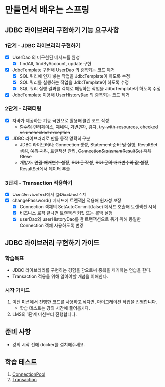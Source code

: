 # 만들면서 배우는 스프링

## JDBC 라이브러리 구현하기 기능 요구사항

### 1단계 - JDBC 라이브러리 구현하기

- [x] UserDao 의 미구현된 메서드들 완성
    - [x] findAll, findByAccount, update 구현
- [x] JdbcTemplate 구현해 UserDao 의 중복되는 코드 제거
    - [x] SQL 쿼리에 인자 넣는 작업을 JdbcTemplate이 하도록 수정
    - [x] SQL 쿼리를 실행하는 작업을 JdbcTemplate이 하도록 수정
    - [x] SQL 쿼리 실행 결과를 객체로 매핑하는 작업을 JdbcTemplate이 하도록 수정
- [x] JdbcTemplate 이용해 UserHistoryDao 의 중복되는 코드 제거

### 2단계 - 리팩터링

- [x] 자바가 제공하는 기능 극한으로 활용해 클린 코드 작성
  - ~~함수형 인터페이스~~, ~~제네릭~~, ~~가변인자~~, ~~람다~~, ~~try-with-resources~~, ~~checked vs unchecked exception~~
- [x] JDBC 라이브러리로 만들 동작 명확히 구분
  - JDBC 라이브러리: ~~Connection 생성~~, ~~Statement 준비 및 실행~~, ~~ResultSet 생성~~, ~~예외 처리~~, 트랜잭션 관리, ~~Connection*Statement*ResultSet 객체 Close~~
  - 개발자: ~~연결 매개변수 설정~~, ~~SQL문 작성~~, ~~SQL문의 매개변수와 값 설정~~, ResultSet에서 데이터 추출

### 3단계 - Transaction 적용하기

- [x] UserServiceTest에서 @Disabled 삭제
- [x] changePassword() 메서드에 트랜잭션 적용해 원자성 보장
  - [x] Connection 객체의 SetAutoCommit(false) 메서드 호출해 트랜잭션 시작
  - [x] 비즈니스 로직 끝나면 트랜잭션 커밋 또는 롤백 실행
  - [x] userDao와 userHistoryDao를 한 트랜잭션으로 묶기 위해 동일한 Connection 객체 사용하도록 변경

## JDBC 라이브러리 구현하기 가이드

### 학습목표

- JDBC 라이브러리를 구현하는 경험을 함으로써 중복을 제거하는 연습을 한다.
- Transaction 적용을 위해 알아야할 개념을 이해한다.

### 시작 가이드

1. 이전 미션에서 진행한 코드를 사용하고 싶다면, 마이그레이션 작업을 진행합니다.
    - 학습 테스트는 강의 시간에 풀어봅시다.
2. LMS의 1단계 미션부터 진행합니다.

## 준비 사항

- 강의 시작 전에 docker를 설치해주세요.

## 학습 테스트

1. [ConnectionPool](study/src/test/java/connectionpool)
2. [Transaction](study/src/test/java/transaction)
